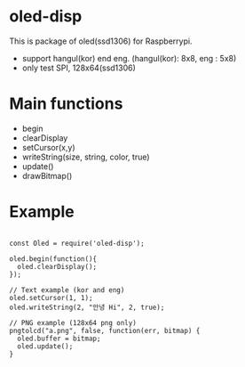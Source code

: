 # oled-disp
This is package of oled(ssd1306) for Raspberrypi.
 - support hangul(kor) end eng. (hangul(kor): 8x8, eng : 5x8)
 - only test SPI, 128x64(ssd1306)

# Main functions
 - begin
 - clearDisplay
 - setCursor(x,y)
 - writeString(size, string, color, true) 
 - update()
 - drawBitmap()

# Example
<pre><code>
const Oled = require('oled-disp');

oled.begin(function(){
  oled.clearDisplay();
});

// Text example (kor and eng)
oled.setCursor(1, 1);
oled.writeString(2, "안녕 Hi", 2, true);

// PNG example (128x64 png only)
pngtolcd("a.png", false, function(err, bitmap) {
  oled.buffer = bitmap;
  oled.update();
}
</code></pre>
